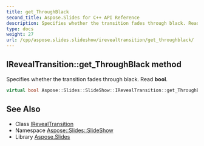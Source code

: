 ```yaml
---
title: get_ThroughBlack
second_title: Aspose.Slides for C++ API Reference
description: Specifies whether the transition fades through black. Read bool.
type: docs
weight: 27
url: /cpp/aspose.slides.slideshow/irevealtransition/get_throughblack/
---
```

## IRevealTransition::get_ThroughBlack method


Specifies whether the transition fades through black. Read **bool**.

```cpp
virtual bool Aspose::Slides::SlideShow::IRevealTransition::get_ThroughBlack()=0
```

## See Also

* Class [IRevealTransition](../)
* Namespace [Aspose::Slides::SlideShow](../../)
* Library [Aspose.Slides](../../../)
